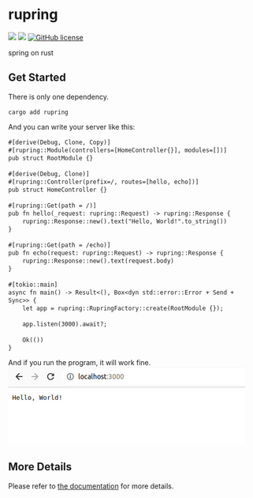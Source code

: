 # rupring

![](https://img.shields.io/badge/language-Rust-red) ![](https://img.shields.io/badge/version-0.7.0-brightgreen) [![GitHub license](https://img.shields.io/badge/license-MIT-blue.svg)](https://github.com/myyrakle/rupring/blob/master/LICENSE)

spring on rust

## Get Started

There is only one dependency.

```
cargo add rupring
```

And you can write your server like this:

```
#[derive(Debug, Clone, Copy)]
#[rupring::Module(controllers=[HomeController{}], modules=[])]
pub struct RootModule {}

#[derive(Debug, Clone)]
#[rupring::Controller(prefix=/, routes=[hello, echo])]
pub struct HomeController {}

#[rupring::Get(path = /)]
pub fn hello(_request: rupring::Request) -> rupring::Response {
    rupring::Response::new().text("Hello, World!".to_string())
}

#[rupring::Get(path = /echo)]
pub fn echo(request: rupring::Request) -> rupring::Response {
    rupring::Response::new().text(request.body)
}

#[tokio::main]
async fn main() -> Result<(), Box<dyn std::error::Error + Send + Sync>> {
    let app = rupring::RupringFactory::create(RootModule {});

    app.listen(3000).await?;

    Ok(())
}

```

And if you run the program, it will work fine.  
![Alt text](./example/hello_world.png)

## More Details

Please refer to [the documentation](https://docs.rs/rupring/latest/rupring) for more details.
